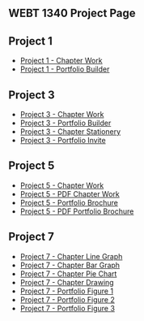 ## WEBT 1340 Project Page

<h2>Project 1</h2>
<ul>
    <li><a href="project1/icons.ai">Project 1 - Chapter Work</a></li>
    <li><a href="project1/portfolio-builder.ai">Project 1 - Portfolio Builder</a></li>
</ul>

<h2>Project 3</h2>
<ul>
    <li><a href="project3/cafe-logo.ai">Project 3 - Chapter Work</a></li>
    <li><a href="project3/zoo-portfolio.ai">Project 3 - Portfolio Builder</a></li>
    <li><a href="project3/stationery.ai">Project 3 - Chapter Stationery</a></li>
    <li><a href="project3/zoo-invitation.ai">Project 3 - Portfolio Invite</a></li>
</ul>

<h2>Project 5</h2>
<ul>
    <li><a href="project5/aos-brochure.ai">Project 5 - Chapter Work</a></li>
    <li><a href="project5/aos-brochure.pdf">Project 5 - PDF Chapter Work</a></li>
    <li><a href="project5/portfolio-brochure.ai">Project 5 - Portfolio Brochure</a></li>
    <li><a href="project5/portfolio-brochure.pdf">Project 5 - PDF Portfolio Brochure</a></li>
</ul>

<h2>Project 7</h2>
<ul>
    <li><a href="project7/price-graph.ai">Project 7 - Chapter Line Graph</a></li>
    <li><a href="project7/reasons-graph.ai">Project 7 - Chapter Bar Graph</a></li>
    <li><a href="project7/favorites-graph.ai">Project 7 - Chapter Pie Chart</a></li>
    <li><a href="project7/coffee-producers.ai">Project 7 - Chapter Drawing</a></li>
    <li><a href="project7/fig-one.ai">Project 7 - Portfolio Figure 1</a></li>
    <li><a href="project7/fig-two.ai">Project 7 - Portfolio Figure 2</a></li>
    <li><a href="project7/fig-three.ai">Project 7 - Portfolio Figure 3</a></li>
</ul>